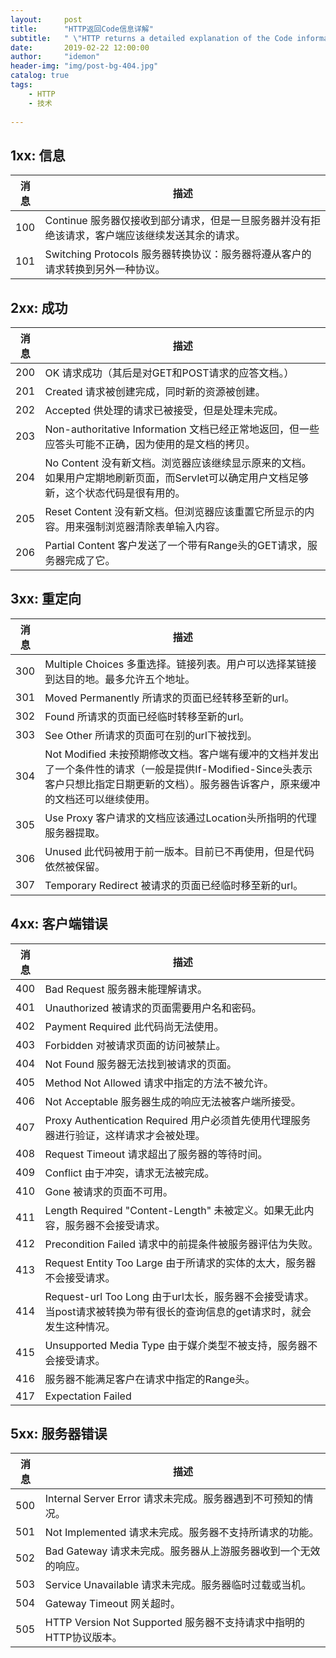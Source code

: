 ```yaml
---
layout:     post
title:      "HTTP返回Code信息详解"
subtitle:   " \"HTTP returns a detailed explanation of the Code information\""
date:       2019-02-22 12:00:00
author:     "idemon"
header-img: "img/post-bg-404.jpg"
catalog: true
tags:
    - HTTP
    - 技术
    
---
```

## 1xx: 信息
| 消息 | 描述 |
| ----- | -------
100|Continue	服务器仅接收到部分请求，但是一旦服务器并没有拒绝该请求，客户端应该继续发送其余的请求。
101|Switching Protocols	服务器转换协议：服务器将遵从客户的请求转换到另外一种协议。
## 2xx: 成功
| 消息 | 描述 |
| ----- | -------
200 |OK	请求成功（其后是对GET和POST请求的应答文档。）
201 |Created	请求被创建完成，同时新的资源被创建。
202 |Accepted	供处理的请求已被接受，但是处理未完成。
203| Non-authoritative Information	文档已经正常地返回，但一些应答头可能不正确，因为使用的是文档的拷贝。
204 |No Content	没有新文档。浏览器应该继续显示原来的文档。如果用户定期地刷新页面，而Servlet可以确定用户文档足够新，这个状态代码是很有用的。
205| Reset Content	没有新文档。但浏览器应该重置它所显示的内容。用来强制浏览器清除表单输入内容。
206| Partial Content	客户发送了一个带有Range头的GET请求，服务器完成了它。
## 3xx: 重定向
| 消息 | 描述 |
| ----- | -------
300 |Multiple Choices	多重选择。链接列表。用户可以选择某链接到达目的地。最多允许五个地址。
301| Moved Permanently	所请求的页面已经转移至新的url。
302| Found	所请求的页面已经临时转移至新的url。
303| See Other	所请求的页面可在别的url下被找到。
304| Not Modified	未按预期修改文档。客户端有缓冲的文档并发出了一个条件性的请求（一般是提供If-Modified-Since头表示客户只想比指定日期更新的文档）。服务器告诉客户，原来缓冲的文档还可以继续使用。
305 |Use Proxy	客户请求的文档应该通过Location头所指明的代理服务器提取。
306 |Unused	此代码被用于前一版本。目前已不再使用，但是代码依然被保留。
307| Temporary Redirect	被请求的页面已经临时移至新的url。
## 4xx: 客户端错误
| 消息 | 描述 |
| ----- | -------
400| Bad Request	服务器未能理解请求。
401| Unauthorized	被请求的页面需要用户名和密码。
402 |Payment Required	此代码尚无法使用。
403| Forbidden	对被请求页面的访问被禁止。
404| Not Found	服务器无法找到被请求的页面。
405 |Method Not Allowed	请求中指定的方法不被允许。
406 |Not Acceptable	服务器生成的响应无法被客户端所接受。
407 |Proxy Authentication Required	用户必须首先使用代理服务器进行验证，这样请求才会被处理。
408| Request Timeout	请求超出了服务器的等待时间。
409| Conflict	由于冲突，请求无法被完成。
410 |Gone	被请求的页面不可用。
411| Length Required	"Content-Length" 未被定义。如果无此内容，服务器不会接受请求。
412| Precondition Failed	请求中的前提条件被服务器评估为失败。
413| Request Entity Too Large	由于所请求的实体的太大，服务器不会接受请求。
414| Request-url Too Long	由于url太长，服务器不会接受请求。当post请求被转换为带有很长的查询信息的get请求时，就会发生这种情况。
415| Unsupported Media Type	由于媒介类型不被支持，服务器不会接受请求。
416| 	服务器不能满足客户在请求中指定的Range头。
417| Expectation Failed	 
## 5xx: 服务器错误
| 消息 | 描述 |
| ----- | -------
500| Internal Server Error	请求未完成。服务器遇到不可预知的情况。
501| Not Implemented	请求未完成。服务器不支持所请求的功能。
502| Bad Gateway	请求未完成。服务器从上游服务器收到一个无效的响应。
503 |Service Unavailable	请求未完成。服务器临时过载或当机。
504| Gateway Timeout	网关超时。
505| HTTP Version Not Supported	服务器不支持请求中指明的HTTP协议版本。

